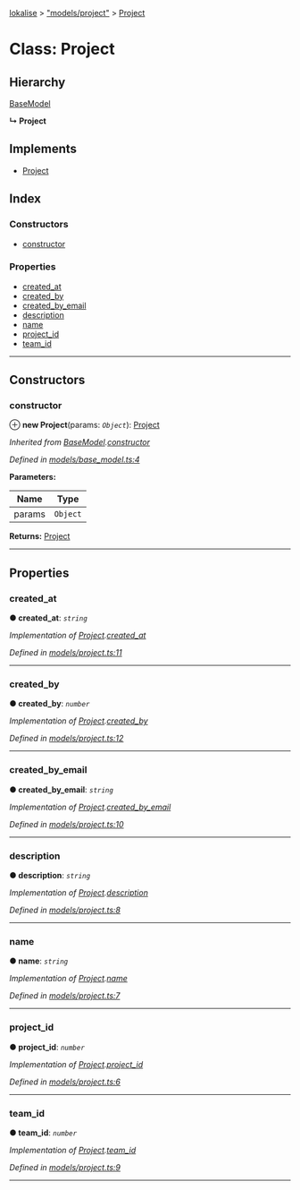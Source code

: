 [lokalise](../README.md) > ["models/project"](../modules/_models_project_.md) > [Project](../classes/_models_project_.project.md)

# Class: Project

## Hierarchy

 [BaseModel](_models_base_model_.basemodel.md)

**↳ Project**

## Implements

* [Project](../interfaces/_interfaces_project_.project.md)

## Index

### Constructors

* [constructor](_models_project_.project.md#constructor)

### Properties

* [created_at](_models_project_.project.md#created_at)
* [created_by](_models_project_.project.md#created_by)
* [created_by_email](_models_project_.project.md#created_by_email)
* [description](_models_project_.project.md#description)
* [name](_models_project_.project.md#name)
* [project_id](_models_project_.project.md#project_id)
* [team_id](_models_project_.project.md#team_id)

---

## Constructors

<a id="constructor"></a>

###  constructor

⊕ **new Project**(params: *`Object`*): [Project](_models_project_.project.md)

*Inherited from [BaseModel](_models_base_model_.basemodel.md).[constructor](_models_base_model_.basemodel.md#constructor)*

*Defined in [models/base_model.ts:4](https://github.com/lokalise/node-lokalise-api/blob/7c5421a/src/models/base_model.ts#L4)*

**Parameters:**

| Name | Type |
| ------ | ------ |
| params | `Object` |

**Returns:** [Project](_models_project_.project.md)

___

## Properties

<a id="created_at"></a>

###  created_at

**● created_at**: *`string`*

*Implementation of [Project](../interfaces/_interfaces_project_.project.md).[created_at](../interfaces/_interfaces_project_.project.md#created_at)*

*Defined in [models/project.ts:11](https://github.com/lokalise/node-lokalise-api/blob/7c5421a/src/models/project.ts#L11)*

___
<a id="created_by"></a>

###  created_by

**● created_by**: *`number`*

*Implementation of [Project](../interfaces/_interfaces_project_.project.md).[created_by](../interfaces/_interfaces_project_.project.md#created_by)*

*Defined in [models/project.ts:12](https://github.com/lokalise/node-lokalise-api/blob/7c5421a/src/models/project.ts#L12)*

___
<a id="created_by_email"></a>

###  created_by_email

**● created_by_email**: *`string`*

*Implementation of [Project](../interfaces/_interfaces_project_.project.md).[created_by_email](../interfaces/_interfaces_project_.project.md#created_by_email)*

*Defined in [models/project.ts:10](https://github.com/lokalise/node-lokalise-api/blob/7c5421a/src/models/project.ts#L10)*

___
<a id="description"></a>

###  description

**● description**: *`string`*

*Implementation of [Project](../interfaces/_interfaces_project_.project.md).[description](../interfaces/_interfaces_project_.project.md#description)*

*Defined in [models/project.ts:8](https://github.com/lokalise/node-lokalise-api/blob/7c5421a/src/models/project.ts#L8)*

___
<a id="name"></a>

###  name

**● name**: *`string`*

*Implementation of [Project](../interfaces/_interfaces_project_.project.md).[name](../interfaces/_interfaces_project_.project.md#name)*

*Defined in [models/project.ts:7](https://github.com/lokalise/node-lokalise-api/blob/7c5421a/src/models/project.ts#L7)*

___
<a id="project_id"></a>

###  project_id

**● project_id**: *`number`*

*Implementation of [Project](../interfaces/_interfaces_project_.project.md).[project_id](../interfaces/_interfaces_project_.project.md#project_id)*

*Defined in [models/project.ts:6](https://github.com/lokalise/node-lokalise-api/blob/7c5421a/src/models/project.ts#L6)*

___
<a id="team_id"></a>

###  team_id

**● team_id**: *`number`*

*Implementation of [Project](../interfaces/_interfaces_project_.project.md).[team_id](../interfaces/_interfaces_project_.project.md#team_id)*

*Defined in [models/project.ts:9](https://github.com/lokalise/node-lokalise-api/blob/7c5421a/src/models/project.ts#L9)*

___

